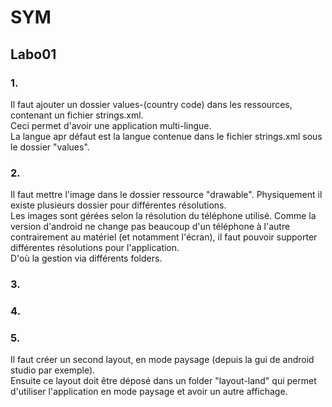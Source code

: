 # SYM
## Labo01
### 1.
Il faut ajouter un dossier values-(country code) dans les ressources, contenant un fichier strings.xml.  
Ceci permet d'avoir une application multi-lingue.  
La langue apr défaut est la langue contenue dans le fichier strings.xml sous le dossier "values".

### 2.
Il faut mettre l'image dans le dossier ressource "drawable". Physiquement il existe plusieurs dossier pour différentes résolutions.  
Les images sont gérées selon la résolution du téléphone utilisé. Comme la version d'android ne change pas beaucoup d'un téléphone à l'autre contrairement au matériel (et notamment l'écran), il faut pouvoir supporter différentes résolutions pour l'application.  
D'où la gestion via différents folders.

### 3.

### 4.

### 5.
Il faut créer un second layout, en mode paysage (depuis la gui de android studio par exemple).  
Ensuite ce layout doit être déposé dans un folder "layout-land" qui permet d'utiliser l'application en mode paysage et avoir un autre affichage.